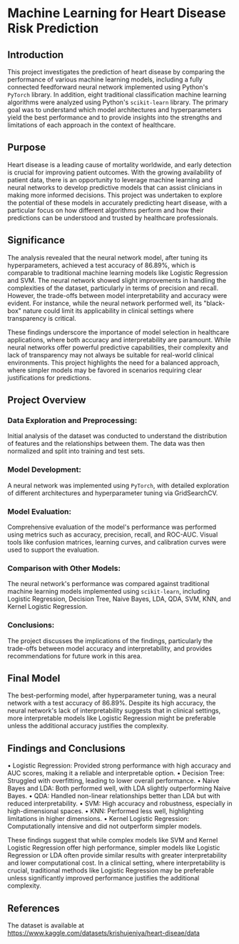 # Machine Learning for Heart Disease Risk Prediction

## Introduction
This project investigates the prediction of heart disease by comparing the performance of various machine learning models, including a fully connected feedforward neural network implemented using Python's `PyTorch` library. In addition, eight traditional classification machine learning algorithms were analyzed using Python's `scikit-learn` library. The primary goal was to understand which model architectures and hyperparameters yield the best performance and to provide insights into the strengths and limitations of each approach in the context of healthcare.

## Purpose
Heart disease is a leading cause of mortality worldwide, and early detection is crucial for improving patient outcomes. With the growing availability of patient data, there is an opportunity to leverage machine learning and neural networks to develop predictive models that can assist clinicians in making more informed decisions. This project was undertaken to explore the potential of these models in accurately predicting heart disease, with a particular focus on how different algorithms perform and how their predictions can be understood and trusted by healthcare professionals.

## Significance
The analysis revealed that the neural network model, after tuning its hyperparameters, achieved a test accuracy of 86.89%, which is comparable to traditional machine learning models like Logistic Regression and SVM. The neural network showed slight improvements in handling the complexities of the dataset, particularly in terms of precision and recall. However, the trade-offs between model interpretability and accuracy were evident. For instance, while the neural network performed well, its "black-box" nature could limit its applicability in clinical settings where transparency is critical.

These findings underscore the importance of model selection in healthcare applications, where both accuracy and interpretability are paramount. While neural networks offer powerful predictive capabilities, their complexity and lack of transparency may not always be suitable for real-world clinical environments. This project highlights the need for a balanced approach, where simpler models may be favored in scenarios requiring clear justifications for predictions.

## Project Overview
### Data Exploration and Preprocessing:
Initial analysis of the dataset was conducted to understand the distribution of features and the relationships between them. The data was then normalized and split into training and test sets.

### Model Development:
A neural network was implemented using `PyTorch`, with detailed exploration of different architectures and hyperparameter tuning via GridSearchCV.

### Model Evaluation:
Comprehensive evaluation of the model's performance was performed using metrics such as accuracy, precision, recall, and ROC-AUC. Visual tools like confusion matrices, learning curves, and calibration curves were used to support the evaluation.

### Comparison with Other Models:
The neural network's performance was compared against traditional machine learning models implemented using `scikit-learn`, including Logistic Regression, Decision Tree, Naive Bayes, LDA, QDA, SVM, KNN, and Kernel Logistic Regression.

### Conclusions:
The project discusses the implications of the findings, particularly the trade-offs between model accuracy and interpretability, and provides recommendations for future work in this area.

## Final Model
The best-performing model, after hyperparameter tuning, was a neural network with a test accuracy of 86.89%. Despite its high accuracy, the neural network's lack of interpretability suggests that in clinical settings, more interpretable models like Logistic Regression might be preferable unless the additional accuracy justifies the complexity.

## Findings and Conclusions
• Logistic Regression: Provided strong performance with high accuracy and AUC scores, making it a reliable and interpretable option.
• Decision Tree: Struggled with overfitting, leading to lower overall performance.
• Naive Bayes and LDA: Both performed well, with LDA slightly outperforming Naive Bayes.
• QDA: Handled non-linear relationships better than LDA but with reduced interpretability.
• SVM: High accuracy and robustness, especially in high-dimensional spaces.
• KNN: Performed less well, highlighting limitations in higher dimensions.
• Kernel Logistic Regression: Computationally intensive and did not outperform simpler models.

These findings suggest that while complex models like SVM and Kernel Logistic Regression offer high performance, simpler models like Logistic Regression or LDA often provide similar results with greater interpretability and lower computational cost. In a clinical setting, where interpretability is crucial, traditional methods like Logistic Regression may be preferable unless significantly improved performance justifies the additional complexity.

## References
The dataset is available at https://www.kaggle.com/datasets/krishujeniya/heart-diseae/data





